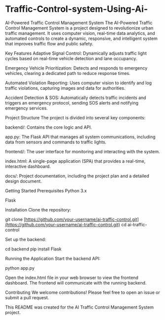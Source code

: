 # Traffic-Control-system-Using-Ai-
AI-Powered Traffic Control Management System
The AI-Powered Traffic Control Management System is a project designed to revolutionize urban traffic management. It uses computer vision, real-time data analytics, and automated controls to create a dynamic, responsive, and intelligent system that improves traffic flow and public safety.

Key Features
Adaptive Signal Control: Dynamically adjusts traffic light cycles based on real-time vehicle detection and lane occupancy.

Emergency Vehicle Prioritization: Detects and responds to emergency vehicles, clearing a dedicated path to reduce response times.

Automated Violation Reporting: Uses computer vision to identify and log traffic violations, capturing images and data for authorities.

Accident Detection & SOS: Automatically detects traffic incidents and triggers an emergency protocol, sending SOS alerts and notifying emergency services.

Project Structure
The project is divided into several key components:

backend/: Contains the core logic and API.

app.py: The Flask API that manages all system communications, including data from sensors and commands to traffic lights.

frontend/: The user interface for monitoring and interacting with the system.

index.html: A single-page application (SPA) that provides a real-time, interactive dashboard.

docs/: Project documentation, including the project plan and a detailed design document.

Getting Started
Prerequisites
Python 3.x

Flask

Installation
Clone the repository:

git clone [https://github.com/your-username/ai-traffic-control.git](https://github.com/your-username/ai-traffic-control.git)
cd ai-traffic-control

Set up the backend:

cd backend
pip install Flask

Running the Application
Start the backend API:

python app.py

Open the index.html file in your web browser to view the frontend dashboard. The frontend will communicate with the running backend.

Contributing
We welcome contributions! Please feel free to open an issue or submit a pull request.

This README was created for the AI Traffic Control Management System project.
